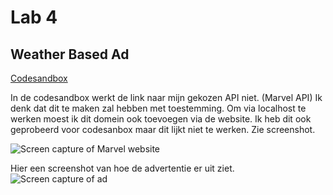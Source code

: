 # Lab 4

## Weather Based Ad
[Codesandbox](https://codesandbox.io/s/vibrant-easley-db4lg3?file=/index.html)

In de codesandbox werkt de link naar mijn gekozen API niet. (Marvel API) Ik denk dat dit te maken zal hebben met toestemming. Om via localhost te werken moest ik dit domein ook toevoegen via de website. Ik heb dit ook geprobeerd voor codesanbox maar dit lijkt niet te werken. Zie screenshot.

![Screen capture of Marvel website](https://github.com/lienapaeps/2imd-webtechadvanced-portfolio/blob/main/lab4/images/Schermafbeelding%202022-03-27%20172213.jpg)

Hier een screenshot van hoe de advertentie er uit ziet.
![Screen capture of ad](https://github.com/lienapaeps/2imd-webtechadvanced-portfolio/blob/main/lab4/images/Schermafbeelding%202022-03-27%20172751.jpg)
